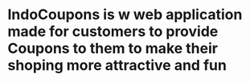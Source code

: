 # IndoCoupons is  w web application made for customers to provide Coupons to them to make their shoping more attractive and fun
